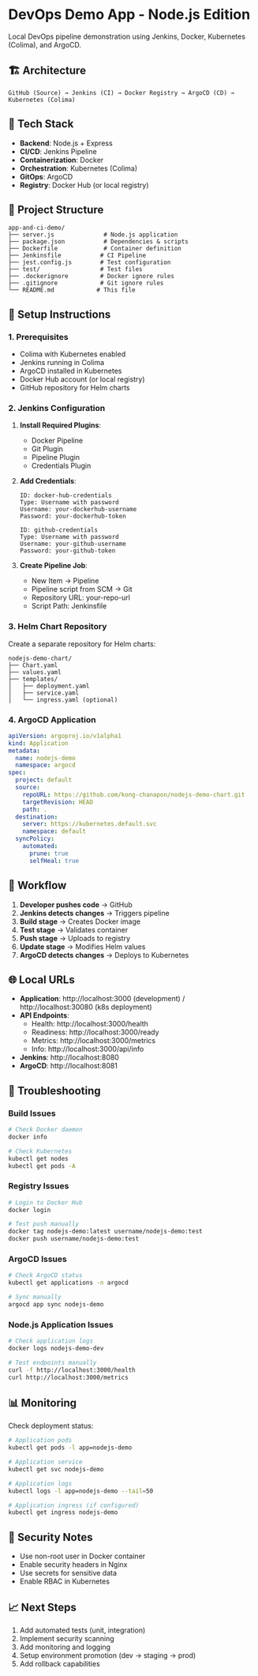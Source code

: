 # DevOps Demo App - Node.js Edition

Local DevOps pipeline demonstration using Jenkins, Docker, Kubernetes (Colima), and ArgoCD.

## 🏗️ Architecture

```
GitHub (Source) → Jenkins (CI) → Docker Registry → ArgoCD (CD) → Kubernetes (Colima)
```

## 🚀 Tech Stack

- **Backend**: Node.js + Express
- **CI/CD**: Jenkins Pipeline
- **Containerization**: Docker
- **Orchestration**: Kubernetes (Colima)
- **GitOps**: ArgoCD
- **Registry**: Docker Hub (or local registry)

## 📁 Project Structure

```
app-and-ci-demo/
├── server.js              # Node.js application
├── package.json           # Dependencies & scripts
├── Dockerfile             # Container definition
├── Jenkinsfile           # CI Pipeline
├── jest.config.js        # Test configuration
├── test/                 # Test files
├── .dockerignore         # Docker ignore rules
├── .gitignore            # Git ignore rules
└── README.md            # This file
```

## 🔧 Setup Instructions

### 1. Prerequisites

- Colima with Kubernetes enabled
- Jenkins running in Colima
- ArgoCD installed in Kubernetes
- Docker Hub account (or local registry)
- GitHub repository for Helm charts

### 2. Jenkins Configuration

1. **Install Required Plugins**:
   - Docker Pipeline
   - Git Plugin
   - Pipeline Plugin
   - Credentials Plugin

2. **Add Credentials**:
   ```
   ID: docker-hub-credentials
   Type: Username with password
   Username: your-dockerhub-username
   Password: your-dockerhub-token
   ```

   ```
   ID: github-credentials  
   Type: Username with password
   Username: your-github-username
   Password: your-github-token
   ```

3. **Create Pipeline Job**:
   - New Item → Pipeline
   - Pipeline script from SCM → Git
   - Repository URL: your-repo-url
   - Script Path: Jenkinsfile

### 3. Helm Chart Repository

Create a separate repository for Helm charts:
```
nodejs-demo-chart/
├── Chart.yaml
├── values.yaml
├── templates/
│   ├── deployment.yaml
│   ├── service.yaml
│   └── ingress.yaml (optional)
```

### 4. ArgoCD Application

```yaml
apiVersion: argoproj.io/v1alpha1
kind: Application
metadata:
  name: nodejs-demo
  namespace: argocd
spec:
  project: default
  source:
    repoURL: https://github.com/kong-chanapon/nodejs-demo-chart.git
    targetRevision: HEAD
    path: .
  destination:
    server: https://kubernetes.default.svc
    namespace: default
  syncPolicy:
    automated:
      prune: true
      selfHeal: true
```

## 🔄 Workflow

1. **Developer pushes code** → GitHub
2. **Jenkins detects changes** → Triggers pipeline
3. **Build stage** → Creates Docker image
4. **Test stage** → Validates container
5. **Push stage** → Uploads to registry
6. **Update stage** → Modifies Helm values
7. **ArgoCD detects changes** → Deploys to Kubernetes

## 🌐 Local URLs

- **Application**: http://localhost:3000 (development) / http://localhost:30080 (k8s deployment)
- **API Endpoints**: 
  - Health: http://localhost:3000/health
  - Readiness: http://localhost:3000/ready
  - Metrics: http://localhost:3000/metrics
  - Info: http://localhost:3000/api/info
- **Jenkins**: http://localhost:8080
- **ArgoCD**: http://localhost:8081

## 🐛 Troubleshooting

### Build Issues
```bash
# Check Docker daemon
docker info

# Check Kubernetes
kubectl get nodes
kubectl get pods -A
```

### Registry Issues
```bash
# Login to Docker Hub
docker login

# Test push manually
docker tag nodejs-demo:latest username/nodejs-demo:test
docker push username/nodejs-demo:test
```

### ArgoCD Issues
```bash
# Check ArgoCD status
kubectl get applications -n argocd

# Sync manually
argocd app sync nodejs-demo
```

### Node.js Application Issues
```bash
# Check application logs
docker logs nodejs-demo-dev

# Test endpoints manually
curl -f http://localhost:3000/health
curl http://localhost:3000/metrics
```

## 📊 Monitoring

Check deployment status:
```bash
# Application pods
kubectl get pods -l app=nodejs-demo

# Application service
kubectl get svc nodejs-demo

# Application logs
kubectl logs -l app=nodejs-demo --tail=50

# Application ingress (if configured)  
kubectl get ingress nodejs-demo
```

## 🔐 Security Notes

- Use non-root user in Docker container
- Enable security headers in Nginx
- Use secrets for sensitive data
- Enable RBAC in Kubernetes

## 📈 Next Steps

1. Add automated tests (unit, integration)
2. Implement security scanning
3. Add monitoring and logging
4. Setup environment promotion (dev → staging → prod)
5. Add rollback capabilities
